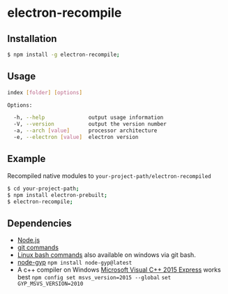 # electron-recompile

## Installation
```bash
$ npm install -g electron-recompile;
```

## Usage
```bash
index [folder] [options]

Options:

  -h, --help              output usage information
  -V, --version           output the version number
  -a, --arch [value]      processor architecture
  -e, --electron [value]  electron version

```

## Example
Recompiled native modules to ```your-project-path/electron-recompiled```
```bash
$ cd your-project-path;
$ npm install electron-prebuilt;
$ electron-recompile;
```

## Dependencies
 - [Node.js](https://nodejs.org/)
 - [git commands](https://git-scm.com/downloads)
 - [Linux bash commands](https://git-scm.com/downloads) also available on windows via git bash.
 - [node-gyp](https://github.com/TooTallNate/node-gyp/) ```npm install node-gyp@latest```
 - A c++ compiler on Windows [Microsoft Visual C++ 2015 Express](#) works best ```npm config set msvs_version=2015 --global``` ```set GYP_MSVS_VERSION=2010```
